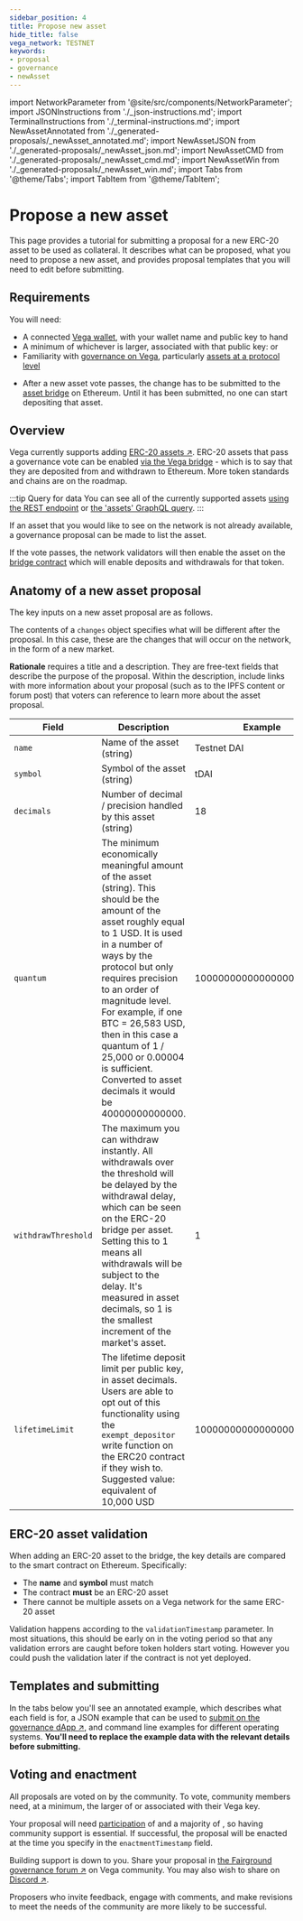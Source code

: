 ```yaml
---
sidebar_position: 4
title: Propose new asset
hide_title: false
vega_network: TESTNET
keywords:
- proposal
- governance
- newAsset
---
```

import NetworkParameter from '@site/src/components/NetworkParameter';
import JSONInstructions from './_json-instructions.md';
import TerminalInstructions from './_terminal-instructions.md';
import NewAssetAnnotated from './_generated-proposals/_newAsset_annotated.md';
import NewAssetJSON from './_generated-proposals/_newAsset_json.md';
import NewAssetCMD from './_generated-proposals/_newAsset_cmd.md';
import NewAssetWin from './_generated-proposals/_newAsset_win.md';
import Tabs from '@theme/Tabs';
import TabItem from '@theme/TabItem';

# Propose a new asset
This page provides a tutorial for submitting a proposal for a new ERC-20 asset to be used as collateral. It describes what can be proposed, what you need to propose a new asset, and provides proposal templates that you will need to edit before submitting.

## Requirements

You will need:
* A connected [Vega wallet](../../tools/vega-wallet/index.md), with your wallet name and public key to hand
* A minimum of whichever is larger, associated with that public key: <NetworkParameter frontMatter={frontMatter} param="governance.proposal.asset.minProposerBalance" hideName={true} suffix="tokens"/> or <NetworkParameter frontMatter={frontMatter} param="spam.protection.proposal.min.tokens" hideName={true}  formatter="governanceToken" suffix="tokens"/>
* Familiarity with [governance on Vega](../../concepts/governance.md), particularly [assets at a protocol level](../../concepts/governance.md#asset-governance)
- After a new asset vote passes, the change has to be submitted to the [asset bridge](../../concepts/assets/asset-framework.md#asset-bridges) on Ethereum. Until it has been submitted, no one can start depositing that asset.

## Overview
Vega currently supports adding [ERC-20 assets ↗](https://ethereum.org/en/developers/docs/standards/tokens/erc-20/#top). ERC-20 assets that pass a governance vote can be enabled [via the Vega bridge](../../api/bridge/index.md) - which is to say that they are deposited from and withdrawn to Ethereum. More token standards and chains are on the roadmap.

:::tip Query for data
You can see all of the currently supported assets [using the REST endpoint](../../api/rest/data-v2/trading-data-service-list-assets) or [the 'assets' GraphQL query](../../api/graphql/queries/assets-connection).
:::

If an asset that you would like to see on the network is not already available, a governance proposal can be made to list the asset. 

If the vote passes, the network validators will then enable the asset on the [bridge contract](../../api/bridge/contracts/ERC20_Bridge_Logic#tag/TradingDataService/operation/TradingDataService1_ERC20WithdrawalApproval) which will enable deposits and withdrawals for that token.

## Anatomy of a new asset proposal
The key inputs on a new asset proposal are as follows.

The contents of a `changes` object specifies what will be different after the proposal. In this case, these are the changes that will occur on the network, in the form of a new market.

**Rationale** requires a title and a description. They are free-text fields that describe the purpose of the proposal. Within the description, include links with more information about your proposal (such as to the IPFS content or forum post) that voters can reference to learn more about the asset proposal.

| Field | Description | Example |
| ----------- | ----------- | ----------- |
| `name` | Name of the asset (string) | Testnet DAI |
| `symbol` | Symbol of the asset (string)  | tDAI |
| `decimals` | Number of decimal / precision handled by this asset (string)  | 18 |
| `quantum` | The minimum economically meaningful amount of the asset (string). This should be the amount of the asset roughly equal to 1 USD. It is used in a number of ways by the protocol but only requires precision to an order of magnitude level.  For example, if one BTC = 26,583 USD, then in this case a quantum of 1 / 25,000 or 0.00004 is sufficient. Converted to asset decimals it would be 40000000000000. | 1000000000000000000 |
| `withdrawThreshold` | The maximum you can withdraw instantly. All withdrawals over the threshold will be delayed by the withdrawal delay, which can be seen on the ERC-20 bridge per asset. Setting this to 1 means all withdrawals will be subject to the delay. It's measured in asset decimals, so 1 is the smallest increment of the market's asset. | 1 |
| `lifetimeLimit` | The lifetime deposit limit per public key, in asset decimals. Users are able to opt out of this functionality using the `exempt_depositor` write function on the ERC20 contract if they wish to. Suggested value: equivalent of 10,000 USD | 10000000000000000000000 |

## ERC-20 asset validation
When adding an ERC-20 asset to the bridge, the key details are compared to the smart contract on Ethereum. Specifically:
- The **name** and **symbol** must match
- The contract **must** be an ERC-20 asset
- There cannot be multiple assets on a Vega network for the same ERC-20 asset

Validation happens according to the `validationTimestamp` parameter. In most situations, this should be early on in the voting period so that any validation errors are caught before token holders start voting. However you could push the validation later if the contract is not yet deployed.

## Templates and submitting
In the tabs below you'll see an annotated example, which describes what each field is for, a JSON example that can be used to [submit on the governance dApp ↗](https://governance.fairground.wtf/proposals/propose/new-asset), and command line examples for different operating systems. **You'll need to replace the example data with the relevant details before submitting.**

<Tabs groupId="newAssetProposal">
  <TabItem value="annotated" label="Annotated example">
    <NewAssetAnnotated />
  </TabItem>
  <TabItem value="json" label="Governance dApp (JSON)">
		<JSONInstructions />
		<NewAssetJSON />
  </TabItem>
  <TabItem value="cmd" label="Command line (Linux / OSX)">
		<TerminalInstructions />
		<NewAssetCMD />
  </TabItem>
  <TabItem value="win" label="Command line (Windows)">
		<TerminalInstructions />
		<NewAssetWin />
  </TabItem>
</Tabs>

## Voting and enactment
All proposals are voted on by the community. To vote, community members need, at a minimum, the larger of <NetworkParameter frontMatter={frontMatter} param="governance.proposal.asset.minVoterBalance" suffix="tokens" hideName={true} /> or <NetworkParameter frontMatter={frontMatter} formatter="governanceToken" param="spam.protection.voting.min.tokens" suffix="tokens" hideName={true} /> associated with their Vega key. 

Your proposal will need [participation](../../concepts/governance.md#how-the-outcome-is-calculated) of <NetworkParameter frontMatter={frontMatter} param="governance.proposal.asset.requiredParticipation" formatter="percent" hideName={true} /> and a majority of <NetworkParameter frontMatter={frontMatter} param="governance.proposal.asset.requiredMajority" formatter="percent" hideName={true} />, so having community support is essential. If successful, the proposal will be enacted at the time you specify in the `enactmentTimestamp` field.

Building support is down to you. Share your proposal in [the Fairground governance forum ↗](https://community.vega.xyz/c/fairground-testnet-governance/32) on Vega community. You may also wish to share on [Discord ↗](https://vega.xyz/discord).

Proposers who invite feedback, engage with comments, and make revisions to meet the needs of the community are more likely to be successful.
